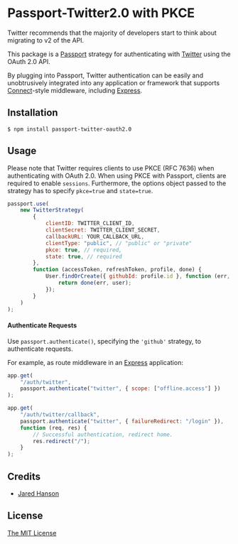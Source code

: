 # Passport-Twitter2.0 with PKCE

Twitter recommends that the majority of developers start to think about migrating to v2 of the API.

This package is a [Passport](http://passportjs.org/) strategy for authenticating with [Twitter](https://twitter.com/)
using the OAuth 2.0 API.

By plugging into Passport, Twitter authentication can be easily and
unobtrusively integrated into any application or framework that supports
[Connect](http://www.senchalabs.org/connect/)-style middleware, including
[Express](http://expressjs.com/).

## Installation

```shell
$ npm install passport-twitter-oauth2.0
```

## Usage

Please note that Twitter requires clients to use PKCE (RFC 7636) when authenticating with OAuth 2.0. When using PKCE with Passport, clients are required to enable `sessions`. Furthermore, the options object passed to the strategy has to specify `pkce=true` and `state=true`.

```javascript
passport.use(
    new TwitterStrategy(
        {
            clientID: TWITTER_CLIENT_ID,
            clientSecret: TWITTER_CLIENT_SECRET,
            callbackURL: YOUR_CALLBACK_URL,
            clientType: "public", // "public" or "private"
            pkce: true, // required,
            state: true, // required
        },
        function (accessToken, refreshToken, profile, done) {
            User.findOrCreate({ githubId: profile.id }, function (err, user) {
                return done(err, user);
            });
        }
    )
);
```

#### Authenticate Requests

Use `passport.authenticate()`, specifying the `'github'` strategy, to
authenticate requests.

For example, as route middleware in an [Express](http://expressjs.com/)
application:

```javascript
app.get(
    "/auth/twitter",
    passport.authenticate("twitter", { scope: ["offline.access"] })
);

app.get(
    "/auth/twitter/callback",
    passport.authenticate("twitter", { failureRedirect: "/login" }),
    function (req, res) {
        // Successful authentication, redirect home.
        res.redirect("/");
    }
);
```

## Credits

-   [Jared Hanson](http://github.com/jaredhanson)

## License

[The MIT License](http://opensource.org/licenses/MIT)
